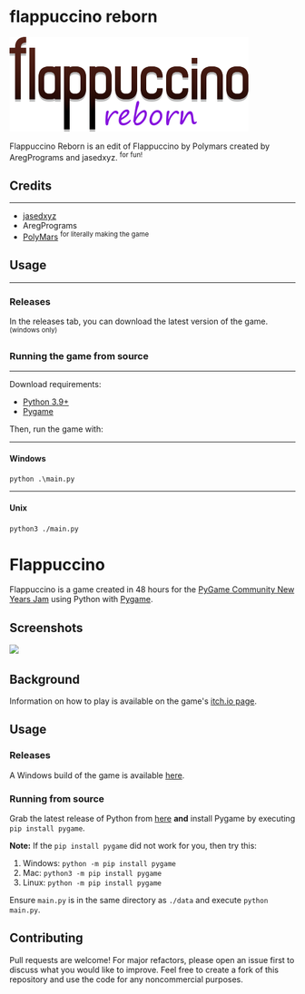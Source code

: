 # flappuccino reborn

![flappuccino](data/gfx/logo.png)


Flappuccino Reborn is an edit of Flappuccino by Polymars created by AregPrograms and jasedxyz. <sup>for fun!</sup>

## Credits

<hr>

- [jasedxyz](https://jased.xyz)
- AregPrograms
- [PolyMars](https://polymars.dev/) <sup>for literally making the game</sup>

## Usage

<hr>

### Releases
In the releases tab, you can download the latest version of the game.
<sup>(windows only)</sup>

### Running the game from source

<hr>

Download requirements:
- [Python 3.9+](https://www.python.org/downloads/)
- [Pygame](https://www.pygame.org/wiki/GettingStarted)

Then, run the game with:

<hr>

#### Windows
```python .\main.py```

<hr>

#### Unix
```python3 ./main.py```


# Flappuccino 

Flappuccino is a game created in 48 hours for the [PyGame Community New Years Jam](https://itch.io/jam/pygame-community-jam) using Python with [Pygame](https://www.pygame.org). 

## Screenshots
![](https://img.itch.zone/aW1hZ2UvODg3MDQ0LzUwMDQzOTkuZ2lm/original/vd0wHu.gif) 

## Background
Information on how to play is available on the game's [itch.io page](https://polymars.itch.io/flappuccino).

## Usage
### Releases
A Windows build of the game is available [here](https://polymars.itch.io/flappuccino).
### Running from source
Grab the latest release of Python from [here](https://www.python.org/downloads/) **and** install Pygame by executing ``pip install pygame``.

**Note:** If the ``pip install pygame`` did not work for you, then try this:
1. Windows:
``python -m pip install pygame``
2. Mac: 
``python3 -m pip install pygame``
3. Linux:
``python -m pip install pygame``

Ensure ``main.py`` is in the same directory as ``./data`` and execute  ``python main.py``.

## Contributing
Pull requests are welcome! For major refactors, please open an issue first to discuss what you would like to improve. Feel free to create a fork of this repository and use the code for any noncommercial purposes.
